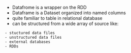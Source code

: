 - Datafrome is a wrapper on the RDD
- Dataframe is a Dataset organized into named columns
- quite familiar to table in relational database 
- can be structured from a wide array of source like: 
```commandline
- stuctured data files
- unstructured data files
- external databases
- RDDs
```